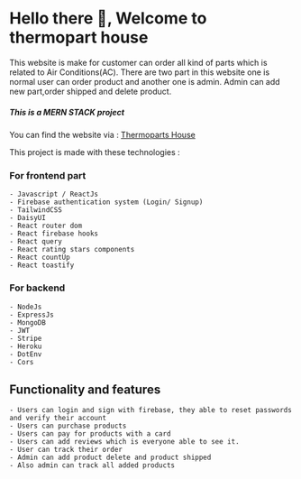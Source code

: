 # Hello there 🤚, Welcome to thermopart house

This website is make for customer can order all kind of parts which is related to Air Conditions(AC). There are two part in this website one is normal user can order product and another one is admin. Admin can add new part,order shipped and delete product.

##### This is a MERN STACK project


You can find the website via : [Thermoparts House](https://ac-manufacture.web.app/)


This project is made with these technologies :
### For frontend part
    - Javascript / ReactJs
    - Firebase authentication system (Login/ Signup)
    - TailwindCSS
    - DaisyUI
    - React router dom
    - React firebase hooks
    - React query
    - React rating stars components
    - React countUp
    - React toastify

### For backend
    - NodeJs
    - ExpressJs
    - MongoDB
    - JWT
    - Stripe
    - Heroku
    - DotEnv
    - Cors

 ## Functionality and features
    - Users can login and sign with firebase, they able to reset passwords and verify their account
    - Users can purchase products 
    - Users can pay for products with a card
    - Users can add reviews which is everyone able to see it.
    - User can track their order
    - Admin can add product delete and product shipped
    - Also admin can track all added products


